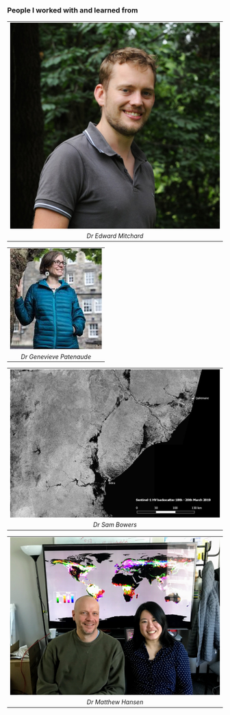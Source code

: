 <!-- Global site tag (gtag.js) - Google Analytics -->
<script async src="https://www.googletagmanager.com/gtag/js?id=UA-151917115-1"></script>
<script>
  window.dataLayer = window.dataLayer || [];
  function gtag(){dataLayer.push(arguments);}
  gtag('js', new Date());

  gtag('config', 'UA-151917115-1');
</script>
### People I worked with and learned from 
<table cellspacing="2" cellpadding="2" border="0">
<tr>
<td><center><img src="img/emitchard.jpeg"></center></td>
</tr>
<tr>
<td><em><center>Dr Edward Mitchard</center></em></td>
</tr>
</table>

<table cellspacing="2" cellpadding="2" border="0">
<tr>
<td><center><img src="img/gp.jpeg"></center></td>
</tr>
<tr>
<td><em><center>Dr Genevieve Patenaude</center></em></td>
</tr>
</table>

<table cellspacing="2" cellpadding="2" border="0">
<tr>
<td><center><img src="img/sb.jpeg"></center></td>
</tr>
<tr>
<td><em><center>Dr Sam Bowers</center></em></td>
</tr>
</table>

<table cellspacing="2" cellpadding="2" border="0">
<tr>
<td><center><img src="img/mh.jpeg"></center></td>
</tr>
<tr>
<td><em><center>Dr Matthew Hansen</center></em></td>
</tr>
</table>


